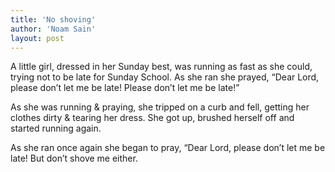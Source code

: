 ```yaml
---
title: 'No shoving'
author: 'Noam Sain'
layout: post
---
```


A little girl, dressed in her Sunday best, was running as fast as she could, trying not to be late for Sunday School. As she ran she prayed, “Dear Lord, please don’t let me be late! Please don’t let me be late!”

As she was running &amp; praying, she tripped on a curb and fell, getting her clothes dirty &amp; tearing her dress. She got up, brushed herself off and started running again.

As she ran once again she began to pray, “Dear Lord, please don’t let me be late! But don’t shove me either.

